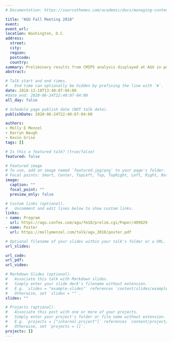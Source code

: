 ```yaml
---
# Documentation: https://sourcethemes.com/academic/docs/managing-content/

title: "AGU Fall Meeting 2018"
event:
event_url:
location: Washington, D.C.
address:
  street:
  city:
  region:
  postcode:
  country:
summary: Preliminary results from CMIP5 analysis displayed at AGU in poster presentation.
abstract:

# Talk start and end times.
#   End time can optionally be hidden by prefixing the line with `#`.
date: 2018-12-18T13:40:07-04:00
#date_end: 2020-06-24T22:40:07-04:00
all_day: false

# Schedule page publish date (NOT talk date).
publishDate: 2020-06-24T22:40:07-04:00

authors:
- Molly E Menzel
- Darryn Waugh
- Kevin Grise
tags: []

# Is this a featured talk? (true/false)
featured: false

# Featured image
# To use, add an image named `featured.jpg/png` to your page's folder. 
# Focal points: Smart, Center, TopLeft, Top, TopRight, Left, Right, BottomLeft, Bottom, BottomRight.
image:
  caption: ""
  focal_point: ""
  preview_only: false

# Custom links (optional).
#   Uncomment and edit lines below to show custom links.
links:
- name: Program
  url: https://agu.confex.com/agu/fm18/prelim.cgi/Paper/409829
- name: Poster
  url: https://mollymenzel.com/talk/agu_2018/poster.pdf

# Optional filename of your slides within your talk's folder or a URL.
url_slides:

url_code:
url_pdf:
url_video:

# Markdown Slides (optional).
#   Associate this talk with Markdown slides.
#   Simply enter your slide deck's filename without extension.
#   E.g. `slides = "example-slides"` references `content/slides/example-slides.md`.
#   Otherwise, set `slides = ""`.
slides: ""

# Projects (optional).
#   Associate this post with one or more of your projects.
#   Simply enter your project's folder or file name without extension.
#   E.g. `projects = ["internal-project"]` references `content/project/deep-learning/index.md`.
#   Otherwise, set `projects = []`.
projects: []
---
```

